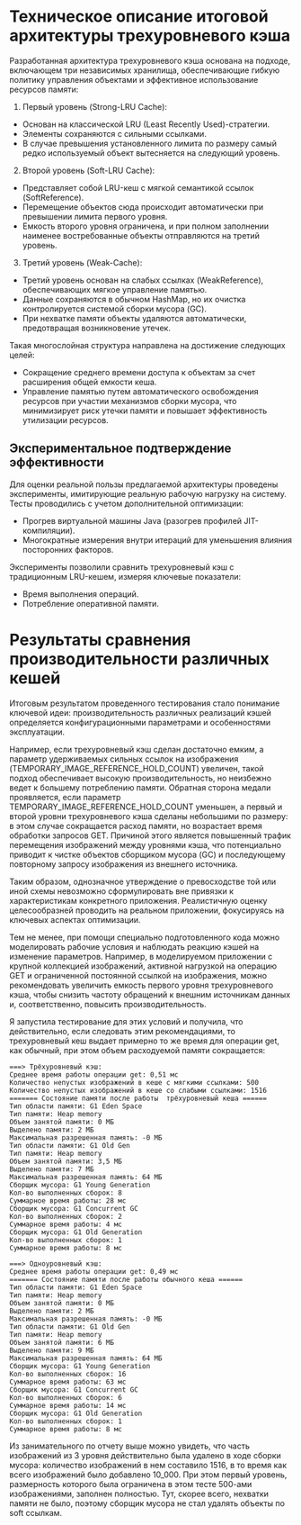 # Техническое описание итоговой архитектуры трехуровневого кэша
Разработанная архитектура трехуровневого кэша основана на подходе, включающем три независимых хранилища, обеспечивающие гибкую политику управления объектами и эффективное использование ресурсов памяти:

1. Первый уровень (Strong-LRU Cache):
- Основан на классической LRU (Least Recently Used)-стратегии.
- Элементы сохраняются с сильными ссылками.
- В случае превышения установленного лимита по размеру самый редко используемый объект вытесняется на следующий уровень.
2. Второй уровень (Soft-LRU Cache):
- Представляет собой LRU-кеш с мягкой семантикой ссылок (SoftReference).
- Перемещение объектов сюда происходит автоматически при превышении лимита первого уровня.
- Емкость второго уровня ограничена, и при полном заполнении наименее востребованные объекты отправляются на третий уровень.
3. Третий уровень (Weak-Cache):
- Третий уровень основан на слабых ссылках (WeakReference), обеспечивающих мягкое управление памятью.
- Данные сохраняются в обычном HashMap, но их очистка контролируется системой сборки мусора (GC).
- При нехватке памяти объекты удаляются автоматически, предотвращая возникновение утечек.


Такая многослойная структура направлена на достижение следующих целей:

- Сокращение среднего времени доступа к объектам за счет расширения общей емкости кеша.
- Управление памятью путем автоматического освобождения ресурсов при участии механизмов сборки мусора, что минимизирует риск утечки памяти и повышает эффективность утилизации ресурсов.

## Экспериментальное подтверждение эффективности
Для оценки реальной пользы предлагаемой архитектуры проведены эксперименты, имитирующие реальную рабочую нагрузку на систему. Тесты проводились с учетом дополнительной оптимизации:

- Прогрев виртуальной машины Java (разогрев профилей JIT-компиляции).
- Многократные измерения внутри итераций для уменьшения влияния посторонних факторов.

Эксперименты позволили сравнить трехуровневый кэш с традиционным LRU-кешем, измеряя ключевые показатели:

- Время выполнения операций.
- Потребление оперативной памяти.

# Результаты сравнения производительности различных кешей

Итоговым результатом проведенного тестирования стало понимание ключевой идеи: производительность различных реализаций кэшей определяется конфигурационными параметрами и особенностями эксплуатации.

Например, если трехуровневый кэш сделан достаточно емким, а параметр удерживаемых сильных ссылок на изображения (TEMPORARY_IMAGE_REFERENCE_HOLD_COUNT) увеличен, такой подход обеспечивает высокую производительность, но неизбежно ведет к большему потреблению памяти. Обратная сторона медали проявляется, если параметр TEMPORARY_IMAGE_REFERENCE_HOLD_COUNT уменьшен, а первый и второй уровни трехуровневого кэша сделаны небольшими по размеру: в этом случае сокращается расход памяти, но возрастает время обработки запросов GET. Причиной этого является повышенный трафик перемещения изображений между уровнями кэша, что потенциально приводит к чистке объектов сборщиком мусора (GC) и последующему повторному запросу изображения из внешнего источника.

Таким образом, однозначное утверждение о превосходстве той или иной схемы невозможно сформулировать вне привязки к характеристикам конкретного приложения. Реалистичную оценку целесообразней проводить на реальном приложении, фокусируясь на ключевых аспектах оптимизации.

Тем не менее, при помощи специально подготовленного кода можно моделировать рабочие условия и наблюдать реакцию кэшей на изменение параметров. Например, в моделируемом приложении с крупной коллекцией изображений, активной нагрузкой на операцию GET и ограниченной постоянной ссылкой на изображения, можно рекомендовать увеличить емкость первого уровня трехуровневого кэша, чтобы снизить частоту обращений к внешним источникам данных и, соответственно, повысить производительность.

Я запустила тестирование для этих условий и получила, что действительно, если следовать этим рекомендациями, то трехуровневый кеш выдает примерно то же время для операции get, как обычный, при этом объем расходуемой памяти сокращается:

```
===> Трёхуровневый кэш:
Среднее время работы операции get: 0,51 мс
Количество непустых изображений в кеше с мягкими ссылками: 500
Количество непустых изображений в кеше со слабыми ссылками: 1516
======= Состояние памяти после работы  трёхуровневый кеша ======
Тип области памяти: G1 Eden Space
Тип памяти: Heap memory
Объем занятой памяти: 0 МБ
Выделено памяти: 2 МБ
Максимальная разрешенная память: -0 МБ
Тип области памяти: G1 Old Gen
Тип памяти: Heap memory
Объем занятой памяти: 3,5 МБ
Выделено памяти: 7 МБ
Максимальная разрешенная память: 64 МБ
Сборщик мусора: G1 Young Generation
Кол-во выполненных сборок: 8
Суммарное время работы: 28 мс
Сборщик мусора: G1 Concurrent GC
Кол-во выполненных сборок: 2
Суммарное время работы: 4 мс
Сборщик мусора: G1 Old Generation
Кол-во выполненных сборок: 1
Суммарное время работы: 8 мс

===> Одноуровневый кэш:
Среднее время работы операции get: 0,49 мс
======= Состояние памяти после работы обычного кеша ======
Тип области памяти: G1 Eden Space
Тип памяти: Heap memory
Объем занятой памяти: 0 МБ
Выделено памяти: 2 МБ
Максимальная разрешенная память: -0 МБ
Тип области памяти: G1 Old Gen
Тип памяти: Heap memory
Объем занятой памяти: 6 МБ
Выделено памяти: 9 МБ
Максимальная разрешенная память: 64 МБ
Сборщик мусора: G1 Young Generation
Кол-во выполненных сборок: 16
Суммарное время работы: 63 мс
Сборщик мусора: G1 Concurrent GC
Кол-во выполненных сборок: 6
Суммарное время работы: 14 мс
Сборщик мусора: G1 Old Generation
Кол-во выполненных сборок: 1
Суммарное время работы: 8 мс
```

Из занимательного по отчету выше можно увидеть, что часть изображений из 3 уровня действительно была удалено в ходе сборки мусора: количество изображений в нем составило 1516, в то время как всего изображений было добавлено 10_000.
При этом первый уровень, размерность которого была ограничена в этом тесте 500-ами изображениями, заполнен полностью. Тут, скорее всего, нехватки памяти не было, поэтому сборщик мусора не стал удалять объекты по soft ссылкам.